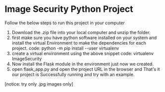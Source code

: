 # Image Security Python Project

Follow the below steps to run this project in your computer
1. Download the .zip file into your local computer and unzip the folder.
2. first make sure you have python software installed on your system and install the virtual Environment to make the dependencies for each project.
     code:  python -m pip install --user virtualenv
3. create a virtual environment using the above snippet
     code: virtualenv ImageSecurity
4. Now install the Flask module in the environment just now we created.
5. open flask_app.py and open the project URL in the browser and That's it our project is Successfully running and try with an example.

[notice: try only .jpg images only]
